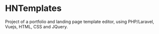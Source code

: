 # HNTemplates
Project of a portfolio and landing page template editor, using PHP/Laravel, Vuejs, HTML, CSS and JQuery.
